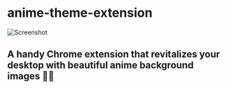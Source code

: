 # anime-theme-extension
![Screenshot](/Screenshot8.png)
## A handy Chrome extension that revitalizes your desktop with beautiful anime background images  🚀🌟  
         
